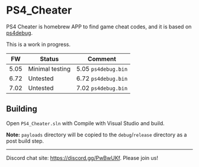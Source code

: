 # PS4_Cheater

PS4 Cheater is homebrew APP to find game cheat codes, and it is based on [ps4debug](https://github.com/jogolden/ps4debug).

This is a work in progress.

|  FW  | Status          | Comment
|------|-----------------|--------------------
| 5.05 | Minimal testing | 5.05 `ps4debug.bin`
| 6.72 | Untested        | 6.72 `ps4debug.bin`
| 7.02 | Untested        | 7.02 `ps4debug.bin`

## Building

Open `PS4_Cheater.sln` with Compile with Visual Studio and build.

**Note:** `payloads` directory will be copied to the `debug`/`release` directory as a post build step.


---
Discord chat site: https://discord.gg/PwBwUKf.
Please join us!

